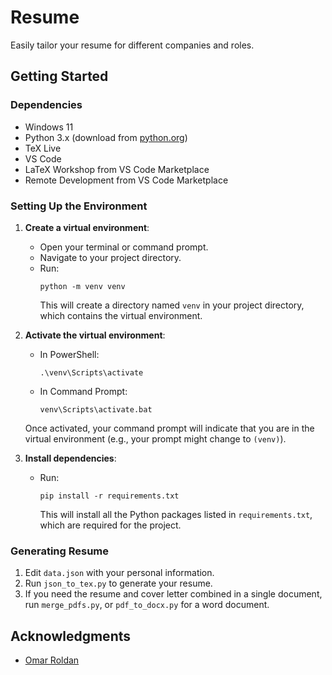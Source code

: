 # Resume

Easily tailor your resume for different companies and roles.

## Getting Started

### Dependencies

- Windows 11
- Python 3.x (download from [python.org](https://www.python.org/downloads/))
- TeX Live
- VS Code
- LaTeX Workshop from VS Code Marketplace
- Remote Development from VS Code Marketplace

### Setting Up the Environment

1. **Create a virtual environment**:
   - Open your terminal or command prompt.
   - Navigate to your project directory.
   - Run:
     ```
     python -m venv venv
     ```
     This will create a directory named `venv` in your project directory, which contains the virtual environment.

2. **Activate the virtual environment**:
   - In PowerShell:
     ```
     .\venv\Scripts\activate
     ```
   - In Command Prompt:
     ```
     venv\Scripts\activate.bat
     ```
   Once activated, your command prompt will indicate that you are in the virtual environment (e.g., your prompt might change to `(venv)`).

3. **Install dependencies**:
   - Run:
     ```
     pip install -r requirements.txt
     ```
     This will install all the Python packages listed in `requirements.txt`, which are required for the project.

### Generating Resume

1. Edit `data.json` with your personal information.
2. Run `json_to_tex.py` to generate your resume.
3. If you need the resume and cover letter combined in a single document, run `merge_pdfs.py`, or `pdf_to_docx.py` for a word document.

## Acknowledgments

- [Omar Roldan](https://www.overleaf.com/latex/templates/cv-developer/rdycxzvvnvcc)

